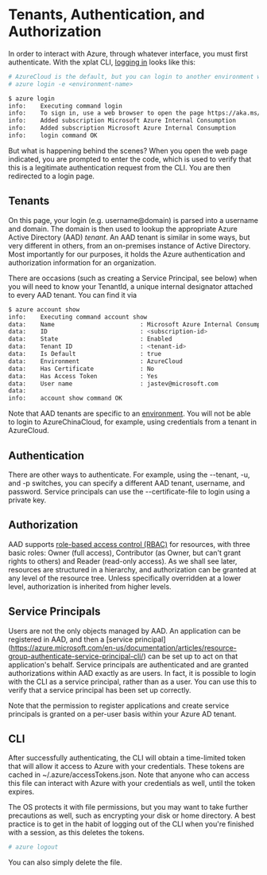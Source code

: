 Tenants, Authentication, and Authorization
==========================================
In order to interact with Azure, through whatever interface, you must first
authenticate.  With the xplat CLI, [logging in](https://docs.microsoft.com/en-us/azure/xplat-cli-connect) looks like this:

```bash
# AzureCloud is the default, but you can login to another environment with -e
# azure login -e <environment-name>

$ azure login
info:    Executing command login
info:    To sign in, use a web browser to open the page https://aka.ms/devicelogin. Enter the code XXXXXXXX to authenticate.
info:    Added subscription Microsoft Azure Internal Consumption
info:    Added subscription Microsoft Azure Internal Consumption
info:    login command OK
```

But what is happening behind the scenes?  When you open the web page indicated,
you are prompted to enter the code, which is used to verify that this is a
legitimate authentication request from the CLI.  You are then redirected to
a login page.

## Tenants

On this page, your login (e.g. username@domain) is parsed into a username
and domain.  The domain is then used to lookup the appropriate Azure Active
Directory (AAD) *tenant*.  An AAD tenant is similar in some ways, but very
different in others, from an on-premises instance of Active Directory.  Most
importantly for our purposes, it holds the Azure authentication and
authorization information for an organization.

There are occasions (such as creating a Service Principal, see below)
when you will need to know your TenantId, a unique internal designator 
attached to every AAD tenant.  You can find it via

```bash
$ azure account show
info:    Executing command account show
data:    Name                        : Microsoft Azure Internal Consumption
data:    ID                          : <subscription-id>
data:    State                       : Enabled
data:    Tenant ID                   : <tenant-id>
data:    Is Default                  : true
data:    Environment                 : AzureCloud
data:    Has Certificate             : No
data:    Has Access Token            : Yes
data:    User name                   : jastev@microsoft.com
data:    
info:    account show command OK

```

Note that AAD tenants are specific to an [environment](environments.md).  You
will not be able to login to AzureChinaCloud, for example, using credentials
from a tenant in AzureCloud.

## Authentication

There are other ways to authenticate.  For example, using the --tenant, 
-u, and -p switches, you can specify a different AAD tenant, username, and
password.  Service principals can use the --certificate-file to login using
a private key.

## Authorization

AAD supports [role-based access control (RBAC)](https://azure.microsoft.com/en-us/documentation/articles/role-based-access-control-what-is/) for resources,
 with three basic roles: Owner (full access), Contributor (as Owner,
but can't grant rights to others) and Reader (read-only access).  As we
shall see later, resources are structured in a hierarchy, and authorization
can be granted at any level of the resource tree.  Unless specifically
overridden at a lower level, authorization is inherited from higher levels.

## Service Principals

Users are not the only objects managed by AAD.  An application can be
registered in AAD, and then a [service principal]
(https://azure.microsoft.com/en-us/documentation/articles/resource-group-authenticate-service-principal-cli/)
can be set up to act on that application's behalf.  Service principals are
authenticated and are granted authorizations within AAD exactly as are users.
In fact, it is possible to login with the CLI as a service principal, rather
than as a user.  You can use this to verify that a service principal has been
set up correctly.

Note that the permission to register applications and create service
principals is granted on a per-user basis within your Azure AD tenant.

## CLI

After successfully authenticating, the CLI will obtain a time-limited token
that will allow it access to Azure with your credentials.  These tokens are 
cached in ~/.azure/accessTokens.json.  Note that anyone who can access this
file can interact with Azure with your credentials as well, until the token
expires.

The OS protects it with file permissions, but you may want to take further
precautions as well, such as encrypting your disk or home directory.  A
best practice is to get in the habit of logging out of the CLI when you're
finished with a session, as this deletes the tokens.

```bash
# azure logout
```

You can also simply delete the file.
